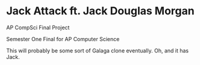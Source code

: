 # Jack Attack ft. Jack Douglas Morgan
AP CompSci Final Project

Semester One Final for AP Computer Science

This will probably be some sort of Galaga clone eventually. Oh, and it has Jack.
